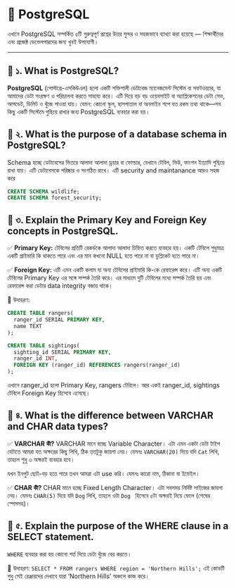 # 🐘 PostgreSQL 

এখানে PostgreSQL সম্পর্কিত ৫টি গুরুত্বপূর্ণ প্রশ্নের উত্তর সুন্দর ও সহজভাবে ব্যাখ্যা করা হয়েছে — শিক্ষার্থীদের এবং প্রজেক্ট ডেভেলপারদের জন্য খুবই উপযোগী।

---



## 🔶 ১. What is PostgreSQL?

**PostgreSQL** (পোস্টগ্রে-এসকিউএল) হলো একটি শক্তিশালী ডেটাবেজ ম্যানেজমেন্ট সিস্টেম বা  সফটওয়্যার, যা আমাদের ডেটা সংরক্ষণ ও পরিচালনা করতে সাহায্য করে।
এটি দিয়ে বড় বড় ওয়েবসাইট বা অ্যাপ্লিকেশনের ডেটা সেভ, আপডেট, ডিলিট ও খুঁজে পাওয়া যায়।
যেমন: কোনো স্কুল, হাসপাতাল বা অনলাইন শপে যত রকম তথ্য থাকে—সব কিছু একটি সিস্টেমে গুছিয়ে রাখার জন্য PostgreSQL ব্যবহার করা হয়।





## 🔶 ২. What is the purpose of a database schema in PostgreSQL?
Schema হচ্ছে ডেটাবেসের ভিতরে আলাদা আলাদা ড্রয়ার বা ফোল্ডার, যেখানে টেবিল, ভিউ, ফাংশন ইত্যাদি গুছিয়ে রাখা যায়। এটি ডেটাবেসকে পরিষ্কার ও সংগঠিত রাখে।
এটি security and maintanance  আরও সহজ করে

```sql
CREATE SCHEMA wildlife;
CREATE SCHEMA forest_security;
```




## 🔶 ৩. Explain the Primary Key and Foreign Key concepts in PostgreSQL.
✅ **Primary Key:**
টেবিলের প্রতিটি রেকর্ডকে আলাদা আলাদা চিহ্নিত করতে ব্যবহার হয়।
একটি টেবিলে শুধুমাত্র একটি প্রাইমারি কি থাকতে পারে এবং এর মান কখনো NULL হতে পারে না বা ডুপ্লিকেট হতে পারে না।

✅ **Foreign Key:**
এটি এমন একটি কলাম যা অন্য টেবিলের প্রাইমারি কি-কে রেফারেন্স করে। 
এটি অন্য একটি টেবিলের Primary Key এর সঙ্গে সম্পর্ক তৈরি করে।
এর মাধ্যমে দুটি টেবিলের মধ্যে সম্পর্ক তৈরি হয় এবং রেফারেন্স করা ডেটার data integrity বজায় থাকে। 


🎯  উদাহরণ:
```sql
CREATE TABLE rangers(
  ranger_id SERIAL PRIMARY KEY,
  name TEXT
);

CREATE TABLE sightings(
  sighting_id SERIAL PRIMARY KEY,
  ranger_id INT,
  FOREIGN KEY (ranger_id) REFERENCES rangers(ranger_id)
);
```

এখানে ranger_id হলো Primary Key, rangers টেবিলে।
 আর একই ranger_id, sightings টেবিলে Foreign Key হিসেবে এসেছে।






## 🔶 ৪. What is the difference between VARCHAR and CHAR data types?
✅ **VARCHAR কী?**
VARCHAR মানে হচ্ছে Variable Character। এটা এমন একটা ডেটা টাইপ যেটাতে আমরা যত অক্ষরের কিছু লিখি, ঠিক ততটুকু জায়গা নেয়।
যেমনঃ ```VARCHAR(20)``` দিয়ে যদি ``Cat`` লিখি, তাহলে শুধু ৩ অক্ষরই ব্যবহার হবে।

 যখন ইনপুট ছোট-বড় হতে পারে তখন আমরা এটা use করি।  যেমনঃ কারো নাম, ঠিকানা বা ইমেইল।

✅ **CHAR কী?**
CHAR মানে হচ্ছে Fixed Length Character। এটা সবসময় নির্দিষ্ট সাইজের জায়গা নেয়।
যেমনঃ ```CHAR(5)``` দিয়ে যদি ```Dog``` লিখি, তাহলে ওটা ```Dog ``` হিসেবে ৫টা অক্ষরই নিয়ে ফেলে (শেষের স্পেসসহ)।







## 🔶 ৫. Explain the purpose of the WHERE clause in a SELECT statement.
```WHERE``` ব্যবহার করা হয় কোনো শর্ত দিয়ে ডেটা খুঁজে বের করতে।

🎯 উদাহরণ: ```SELECT * FROM rangers WHERE region = 'Northern Hills';```
এই কোডটি শুধু সেই রেঞ্জারদের দেখাবে যারা ‘Northern Hills’ অঞ্চলে কাজ করে।


